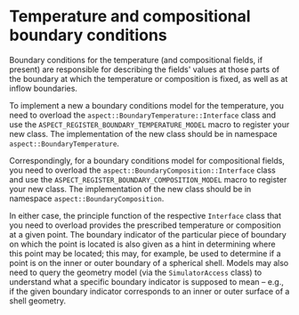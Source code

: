 
# Temperature and compositional boundary conditions

Boundary conditions for the temperature (and compositional fields, if
present) are responsible for describing the fields' values at those
parts of the boundary at which the temperature or composition is
fixed, as well as at inflow boundaries.

To implement a new a boundary conditions model for the temperature, you need to overload the
`aspect::BoundaryTemperature::Interface` class and use the
`ASPECT_REGISTER_BOUNDARY_TEMPERATURE_MODEL` macro to register your new class.
The implementation of the new class should be in namespace
`aspect::BoundaryTemperature`.

Correspondingly, for a boundary conditions model for compositional fields, you need to overload the
`aspect::BoundaryComposition::Interface` class and use the
`ASPECT_REGISTER_BOUNDARY_COMPOSITION_MODEL` macro to register your new class.
The implementation of the new class should be in namespace
`aspect::BoundaryComposition`.

In either case,
the principle function of the respective `Interface` class that you need to overload
provides the prescribed temperature or composition at a
given point. The boundary indicator of the particular
piece of boundary on which the point is located is also given as a hint in
determining where this point may be located; this may, for example, be used to
determine if a point is on the inner or outer boundary of a spherical shell.
Models may also need to query the geometry model (via the `SimulatorAccess` class)
to understand what a specific boundary indicator is supposed to mean &ndash; e.g.,
if the given boundary indicator corresponds to an inner or outer surface of a shell
geometry.
